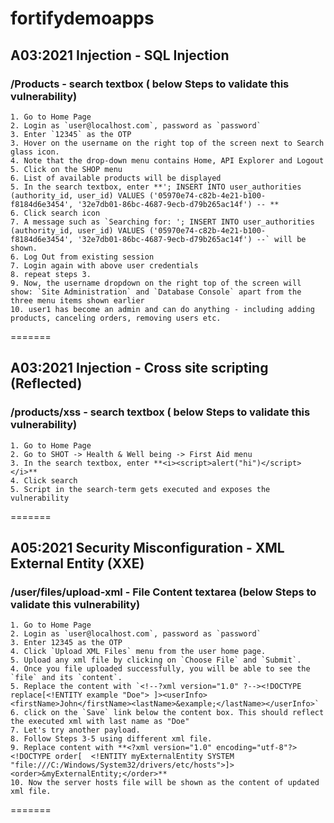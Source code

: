 # fortifydemoapps 

## A03:2021 Injection - SQL Injection
### /Products - search textbox ( below Steps to validate this vulnerability)
	1. Go to Home Page
    2. Login as `user@localhost.com`, password as `password`
    3. Enter `12345` as the OTP 
	3. Hover on the username on the right top of the screen next to Search glass icon.
	4. Note that the drop-down menu contains Home, API Explorer and Logout
	5. Click on the SHOP menu
	6. List of available products will be displayed
	5. In the search textbox, enter **'; INSERT INTO user_authorities (authority_id, user_id) VALUES ('05970e74-c82b-4e21-b100-f8184d6e3454', '32e7db01-86bc-4687-9ecb-d79b265ac14f') -- **
	6. Click search icon 
    7. A message such as `Searching for: '; INSERT INTO user_authorities (authority_id, user_id) VALUES ('05970e74-c82b-4e21-b100-f8184d6e3454', '32e7db01-86bc-4687-9ecb-d79b265ac14f') --` will be shown.
    6. Log Out from existing session
    7. Login again with above user credentials
    8. repeat steps 3.
    9. Now, the username dropdown on the right top of the screen will show: `Site Administration` and `Database Console` apart from the three menu items shown earlier
    10. user1 has become an admin and can do anything - including adding products, canceling orders, removing users etc.  
=======

## A03:2021 Injection - Cross site scripting (Reflected)
### /products/xss - search textbox ( below Steps to validate this vulnerability)
	1. Go to Home Page
    2. Go to SHOT -> Health & Well being -> First Aid menu
	3. In the search textbox, enter **<i><script>alert("hi")</script></i>**
	4. Click search
	5. Script in the search-term gets executed and exposes the vulnerability
=======

## A05:2021 Security Misconfiguration - XML External Entity (XXE)
### /user/files/upload-xml -  File Content textarea (below Steps to validate this vulnerability)
	1. Go to Home Page
    2. Login as `user@localhost.com`, password as `password`
    3. Enter 12345 as the OTP 
	4. Click `Upload XML Files` menu from the user home page.
	5. Upload any xml file by clicking on `Choose File` and `Submit`.
	4. Once you file uploaded successfully, you will be able to see the `file` and its `content`.
	5. Replace the content with `<!--?xml version="1.0" ?--><!DOCTYPE replace[<!ENTITY example "Doe"> ]><userInfo><firstName>John</firstName><lastName>&example;</lastName></userInfo>`
	6. click on the `Save` link below the content box. This should reflect the executed xml with last name as "Doe"
	7. Let's try another payload.
	8. Follow Steps 3-5 using different xml file.
	9. Replace content with **<?xml version="1.0" encoding="utf-8"?><!DOCTYPE order[  <!ENTITY myExternalEntity SYSTEM "file:///C:/Windows/System32/drivers/etc/hosts">]><order>&myExternalEntity;</order>**
	10. Now the server hosts file will be shown as the content of updated xml file.
=======